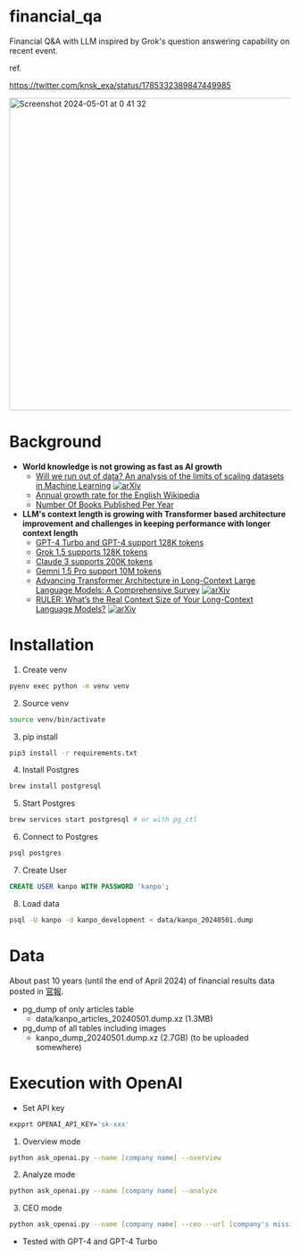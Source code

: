 # financial_qa
Financial Q&A with LLM inspired by Grok's question answering capability on recent event.

ref.

https://twitter.com/knsk_exa/status/1785332389847449985

<img width="560" alt="Screenshot 2024-05-01 at 0 41 32" src="https://github.com/knsk/financial_qa/assets/1192029/c5f316f0-05c1-4a54-a555-8d2db848288f">

# Background
 - **World knowledge is not growing as fast as AI growth**
   - [Will we run out of data? An analysis of the limits of scaling datasets in Machine Learning](https://arxiv.org/abs/2211.04325) [![arXiv](https://img.shields.io/badge/arXiv-2211.04325-a6dba0.svg)](https://arxiv.org/abs/2211.04325)
   - [Annual growth rate for the English Wikipedia](https://en.wikipedia.org/wiki/Wikipedia:Size_of_Wikipedia#Annual_growth_rate_for_the_English_Wikipedia)
   - [Number Of Books Published Per Year](https://wordsrated.com/number-of-books-published-per-year-2021/)
 - **LLM's context length is growing with Transformer based architecture improvement and challenges in keeping performance with longer context length**
   - [GPT-4 Turbo and GPT-4 support 128K tokens](https://platform.openai.com/docs/models/gpt-4-turbo-and-gpt-4)
   - [Grok 1.5 supports 128K tokens](https://x.ai/blog/grok-1.5)
   - [Claude 3 supports 200K tokens](https://www.anthropic.com/news/claude-3-family)
   - [Gemni 1.5 Pro support 10M tokens](https://blog.google/technology/ai/google-gemini-next-generation-model-february-2024/#context-window)
   - [Advancing Transformer Architecture in Long-Context Large Language Models: A Comprehensive Survey](https://arxiv.org/abs/2311.12351)  [![arXiv](https://img.shields.io/badge/arXiv-2311.12351-a6dba0.svg)](https://arxiv.org/abs/2311.12351)
   - [RULER: What’s the Real Context Size of Your Long-Context Language Models?](https://arxiv.org/abs/2404.06654) [![arXiv](https://img.shields.io/badge/arXiv-2404.06654-a6dba0.svg)](https://arxiv.org/abs/2404.06654)

# Installation
1) Create venv
```zsh
pyenv exec python -m venv venv
```

2) Source venv
```zsh
source venv/bin/activate
```

3) pip install
```zsh
pip3 install -r requirements.txt
```

4) Install Postgres
```zsh
brew install postgresql
```

5) Start Postgres
```zsh
brew services start postgresql # or with pg_ctl
```

6) Connect to Postgres
```zsh
psql postgres
```

7) Create User
```sql
CREATE USER kanpo WITH PASSWORD 'kanpo';
```

8) Load data
```zsh
psql -U kanpo -d kanpo_development < data/kanpo_20240501.dump
```

# Data
About past 10 years (until the end of April 2024) of financial results data posted in [官報](https://kanpou.npb.go.jp/).
 - pg_dump of only articles table 
   - data/kanpo_articles_20240501.dump.xz (1.3MB)
 - pg_dump of all tables including images
   - kanpo_dump_20240501.dump.xz (2.7GB) (to be uploaded somewhere)

# Execution with OpenAI
 - Set API key
```zsh
expprt OPENAI_API_KEY='sk-xxx'
```

1) Overview mode
```zsh
python ask_openai.py --name [company name] --overview
```

2) Analyze mode
```zsh
python ask_openai.py --name [company name] --analyze
```

3) CEO mode
```zsh
python ask_openai.py --name [company name] --ceo --url [company's mission web page url]
```

* Tested with GPT-4 and GPT-4 Turbo
